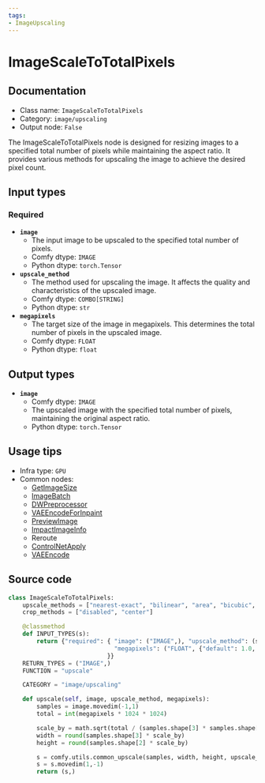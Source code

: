 ```yaml
---
tags:
- ImageUpscaling
---
```


# ImageScaleToTotalPixels
## Documentation
- Class name: `ImageScaleToTotalPixels`
- Category: `image/upscaling`
- Output node: `False`

The ImageScaleToTotalPixels node is designed for resizing images to a specified total number of pixels while maintaining the aspect ratio. It provides various methods for upscaling the image to achieve the desired pixel count.
## Input types
### Required
- **`image`**
    - The input image to be upscaled to the specified total number of pixels.
    - Comfy dtype: `IMAGE`
    - Python dtype: `torch.Tensor`
- **`upscale_method`**
    - The method used for upscaling the image. It affects the quality and characteristics of the upscaled image.
    - Comfy dtype: `COMBO[STRING]`
    - Python dtype: `str`
- **`megapixels`**
    - The target size of the image in megapixels. This determines the total number of pixels in the upscaled image.
    - Comfy dtype: `FLOAT`
    - Python dtype: `float`
## Output types
- **`image`**
    - Comfy dtype: `IMAGE`
    - The upscaled image with the specified total number of pixels, maintaining the original aspect ratio.
    - Python dtype: `torch.Tensor`
## Usage tips
- Infra type: `GPU`
- Common nodes:
    - [GetImageSize](../../stability-ComfyUI-nodes/Nodes/GetImageSize.md)
    - [ImageBatch](../../Comfy/Nodes/ImageBatch.md)
    - [DWPreprocessor](../../comfyui_controlnet_aux/Nodes/DWPreprocessor.md)
    - [VAEEncodeForInpaint](../../Comfy/Nodes/VAEEncodeForInpaint.md)
    - [PreviewImage](../../Comfy/Nodes/PreviewImage.md)
    - [ImpactImageInfo](../../ComfyUI-Impact-Pack/Nodes/ImpactImageInfo.md)
    - Reroute
    - [ControlNetApply](../../Comfy/Nodes/ControlNetApply.md)
    - [VAEEncode](../../Comfy/Nodes/VAEEncode.md)



## Source code
```python
class ImageScaleToTotalPixels:
    upscale_methods = ["nearest-exact", "bilinear", "area", "bicubic", "lanczos"]
    crop_methods = ["disabled", "center"]

    @classmethod
    def INPUT_TYPES(s):
        return {"required": { "image": ("IMAGE",), "upscale_method": (s.upscale_methods,),
                              "megapixels": ("FLOAT", {"default": 1.0, "min": 0.01, "max": 16.0, "step": 0.01}),
                            }}
    RETURN_TYPES = ("IMAGE",)
    FUNCTION = "upscale"

    CATEGORY = "image/upscaling"

    def upscale(self, image, upscale_method, megapixels):
        samples = image.movedim(-1,1)
        total = int(megapixels * 1024 * 1024)

        scale_by = math.sqrt(total / (samples.shape[3] * samples.shape[2]))
        width = round(samples.shape[3] * scale_by)
        height = round(samples.shape[2] * scale_by)

        s = comfy.utils.common_upscale(samples, width, height, upscale_method, "disabled")
        s = s.movedim(1,-1)
        return (s,)

```

